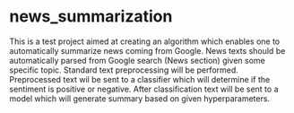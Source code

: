 # news_summarization
This is a test project aimed at creating an algorithm which enables one to automatically summarize news coming from Google.
News texts should be automatically parsed from Google search (News section) given some specific topic.
Standard text preprocessing will be performed.
Preprocessed text wil be sent to a classifier which will determine if the sentiment is positive or negative.
After classification text will be sent to a model which will generate summary based on given hyperparameters.
